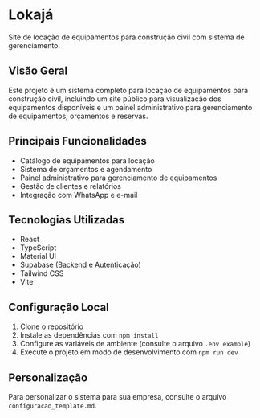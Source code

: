 # Lokajá

Site de locação de equipamentos para construção civil com sistema de gerenciamento.

## Visão Geral

Este projeto é um sistema completo para locação de equipamentos para construção civil, incluindo um site público para visualização dos equipamentos disponíveis e um painel administrativo para gerenciamento de equipamentos, orçamentos e reservas.

## Principais Funcionalidades

- Catálogo de equipamentos para locação
- Sistema de orçamentos e agendamento
- Painel administrativo para gerenciamento de equipamentos
- Gestão de clientes e relatórios
- Integração com WhatsApp e e-mail

## Tecnologias Utilizadas

- React
- TypeScript
- Material UI
- Supabase (Backend e Autenticação)
- Tailwind CSS
- Vite

## Configuração Local

1. Clone o repositório
2. Instale as dependências com `npm install`
3. Configure as variáveis de ambiente (consulte o arquivo `.env.example`)
4. Execute o projeto em modo de desenvolvimento com `npm run dev`

## Personalização

Para personalizar o sistema para sua empresa, consulte o arquivo `configuracao_template.md`.
